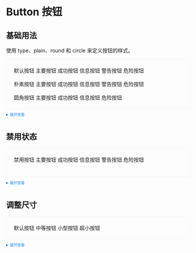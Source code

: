 <style>
  .example{
      border: 1px solid #f5f5f5;
      border-radius: 5px;
      padding:20px
  }
  .tass-button {
      margin:10px 5px;
  }
  
  details > summary:first-of-type {
      font-size: 10px;
      padding: 8px 0;
      cursor: pointer;
      color: #1989fa;
  }
</style>
# Button 按钮
## 基础用法
使用 type、plain、round 和 circle 来定义按钮的样式。

<div class="example">
    <div>
      <tass-button>默认按钮</tass-button>
      <tass-button type="primary">主要按钮</tass-button>
      <tass-button type="success">成功按钮</tass-button>
      <tass-button type="info">信息按钮</tass-button>
      <tass-button type="warning">警告按钮</tass-button>
      <tass-button type="danger">危险按钮</tass-button>
      <br />
      <br />
      <tass-button plain>朴素按钮</tass-button>
      <tass-button type="primary" plain>主要按钮</tass-button>
      <tass-button type="success" plain>成功按钮</tass-button>
      <tass-button type="info" plain>信息按钮</tass-button>
      <tass-button type="warning" plain>警告按钮</tass-button>
      <tass-button type="danger" plain>危险按钮</tass-button>
      <br />
      <br />
      <tass-button round>圆角按钮</tass-button>
      <tass-button type="primary" round>主要按钮</tass-button>
      <tass-button type="success" round>成功按钮</tass-button>
      <tass-button type="info" round>信息按钮</tass-button>
      <tass-button type="danger" round>危险按钮</tass-button>
      <br />
    </div>
</div>

<details>
<summary>展开查看</summary>

```vue
<template>
  <div>
    <tass-button>默认按钮</tass-button>
    <tass-button type="primary">主要按钮</tass-button>
    <tass-button type="success">成功按钮</tass-button>
    <tass-button type="info">信息按钮</tass-button>
    <tass-button type="warning">警告按钮</tass-button>
    <tass-button type="danger">危险按钮</tass-button>
    <br />
    <br />
    <tass-button plain>朴素按钮</tass-button>
    <tass-button type="primary" plain>主要按钮</tass-button>
    <tass-button type="success" plain>成功按钮</tass-button>
    <tass-button type="info" plain>信息按钮</tass-button>
    <tass-button type="warning" plain>警告按钮</tass-button>
    <tass-button type="danger" plain>危险按钮</tass-button>
    <br />
    <br />
    <tass-button round>圆角按钮</tass-button>
    <tass-button type="primary" round>主要按钮</tass-button>
    <tass-button type="success" round>成功按钮</tass-button>
    <tass-button type="info" round>信息按钮</tass-button>
    <tass-button type="danger" round>危险按钮</tass-button>
  </div>
</template>
<script lang="ts" setup>
  import { TassButton } from "tass-ui";
</script>

```
</details>

## 禁用状态
<div class="example">
    <div>
      <tass-button disabled>禁用按钮</tass-button>
      <tass-button type="primary" disabled>主要按钮</tass-button>
      <tass-button type="success" disabled>成功按钮</tass-button>
      <tass-button type="info" disabled>信息按钮</tass-button>
      <tass-button type="warning" disabled>警告按钮</tass-button>
      <tass-button type="danger" disabled>危险按钮</tass-button>
      <br />
      <br />
    </div>
</div>

<details>
<summary>展开查看</summary>

```vue
<template>
  <div>
    <tass-button disabled>禁用按钮</tass-button>
    <tass-button type="primary" disabled>主要按钮</tass-button>
    <tass-button type="success" disabled>成功按钮</tass-button>
    <tass-button type="info" disabled>信息按钮</tass-button>
    <tass-button type="warning" disabled>警告按钮</tass-button>
    <tass-button type="danger" disabled>危险按钮</tass-button>
    <br />
    <br />
  </div>
</template>
<script lang="ts" setup>
  import { TassButton } from "tass-ui";
</script>
```
</details>

## 调整尺寸
<div class="example">
    <div>
        <tass-button>默认按钮</tass-button>
        <tass-button size="medium">中等按钮</tass-button>
        <tass-button size="small">小型按钮</tass-button>
        <tass-button size="mini">超小按钮</tass-button>
    </div>
</div>

<details>
<summary>展开查看</summary>

```vue
<template>
  <div>
    <tass-button>默认按钮</tass-button>
    <tass-button size="medium">中等按钮</tass-button>
    <tass-button size="small">小型按钮</tass-button>
    <tass-button size="mini">超小按钮</tass-button>
  </div>
</template>
<script lang="ts" setup>
  import { TassButton } from "tass-ui";
</script>

```

</details>
